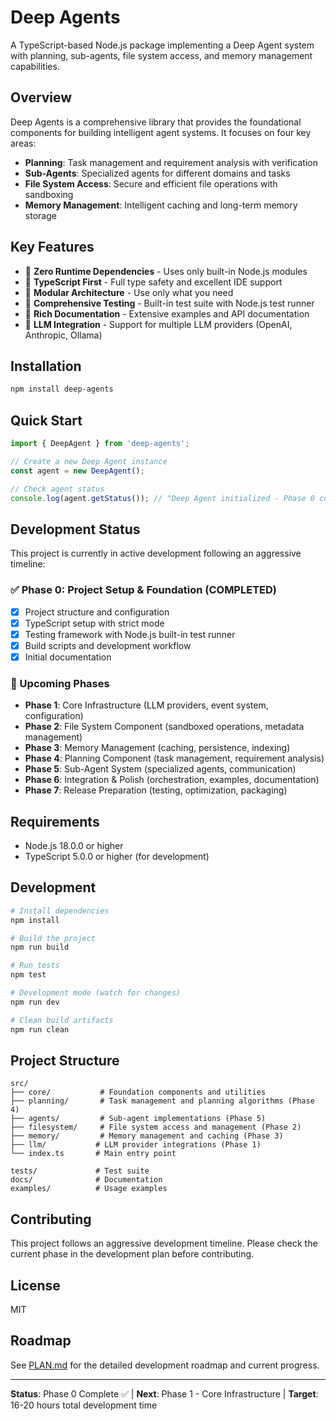 # Deep Agents

A TypeScript-based Node.js package implementing a Deep Agent system with planning, sub-agents, file system access, and memory management capabilities.

## Overview

Deep Agents is a comprehensive library that provides the foundational components for building intelligent agent systems. It focuses on four key areas:

- **Planning**: Task management and requirement analysis with verification
- **Sub-Agents**: Specialized agents for different domains and tasks  
- **File System Access**: Secure and efficient file operations with sandboxing
- **Memory Management**: Intelligent caching and long-term memory storage

## Key Features

- 🚀 **Zero Runtime Dependencies** - Uses only built-in Node.js modules
- 📝 **TypeScript First** - Full type safety and excellent IDE support
- 🔧 **Modular Architecture** - Use only what you need
- 🧪 **Comprehensive Testing** - Built-in test suite with Node.js test runner
- 📖 **Rich Documentation** - Extensive examples and API documentation
- 🔌 **LLM Integration** - Support for multiple LLM providers (OpenAI, Anthropic, Ollama)

## Installation

```bash
npm install deep-agents
```

## Quick Start

```typescript
import { DeepAgent } from 'deep-agents';

// Create a new Deep Agent instance
const agent = new DeepAgent();

// Check agent status
console.log(agent.getStatus()); // "Deep Agent initialized - Phase 0 complete"
```

## Development Status

This project is currently in active development following an aggressive timeline:

### ✅ Phase 0: Project Setup & Foundation (COMPLETED)
- [x] Project structure and configuration
- [x] TypeScript setup with strict mode
- [x] Testing framework with Node.js built-in test runner
- [x] Build scripts and development workflow
- [x] Initial documentation

### 🚧 Upcoming Phases

- **Phase 1**: Core Infrastructure (LLM providers, event system, configuration)
- **Phase 2**: File System Component (sandboxed operations, metadata management)
- **Phase 3**: Memory Management (caching, persistence, indexing)
- **Phase 4**: Planning Component (task management, requirement analysis)
- **Phase 5**: Sub-Agent System (specialized agents, communication)
- **Phase 6**: Integration & Polish (orchestration, examples, documentation)
- **Phase 7**: Release Preparation (testing, optimization, packaging)

## Requirements

- Node.js 18.0.0 or higher
- TypeScript 5.0.0 or higher (for development)

## Development

```bash
# Install dependencies
npm install

# Build the project
npm run build

# Run tests
npm test

# Development mode (watch for changes)
npm run dev

# Clean build artifacts
npm run clean
```

## Project Structure

```
src/
├── core/           # Foundation components and utilities
├── planning/       # Task management and planning algorithms (Phase 4)
├── agents/         # Sub-agent implementations (Phase 5)
├── filesystem/     # File system access and management (Phase 2)
├── memory/         # Memory management and caching (Phase 3)
├── llm/           # LLM provider integrations (Phase 1)
└── index.ts       # Main entry point

tests/             # Test suite
docs/              # Documentation
examples/          # Usage examples
```

## Contributing

This project follows an aggressive development timeline. Please check the current phase in the development plan before contributing.

## License

MIT

## Roadmap

See [PLAN.md](./PLAN.md) for the detailed development roadmap and current progress.

---

**Status**: Phase 0 Complete ✅ | **Next**: Phase 1 - Core Infrastructure | **Target**: 16-20 hours total development time
